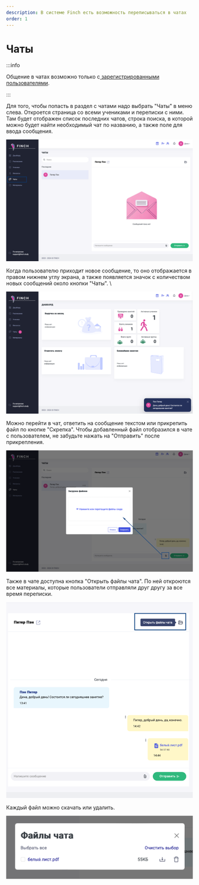 ```yaml
---
description: В системе Finch есть возможность переписываться в чатах
order: 1
---
```


# Чаты

:::info

Общение в чатах возможно только с[ зарегистрированными пользователями](../rekomendacii/ssylka-registraciya-uchenika.md).

:::

Для того, чтобы попасть в раздел с чатами надо выбрать "Чаты" в меню слева. Откроется страница со всеми учениками и переписки с ними. Там будет отображен список последних чатов, строка поиска, в которой можно будет найти необходимый чат по названию, а также поле для ввода сообщения.

![](<../.gitbook/assets/image (70).png>)

Когда пользователю приходит новое сообщение, то оно отображается в правом нижнем углу экрана, а также появляется значок с количеством новых сообщений около кнопки "Чаты". \


![](<../.gitbook/assets/image (71).png>)

Можно перейти в чат, ответить на сообщение текстом или прикрепить файл по кнопке "Скрепка". Чтобы добавленный файл отобразился в чате с пользователем, не забудьте нажать на "Отправить" после прикрепления.

![](<../.gitbook/assets/image (72).png>)

Также в чате доступна кнопка "Открыть файлы чата". По ней откроются все материалы, которые пользователи отправляли друг другу за все время переписки.

![](<../.gitbook/assets/image (73).png>)

Каждый файл можно скачать или удалить.

![](<../.gitbook/assets/image (74).png>)